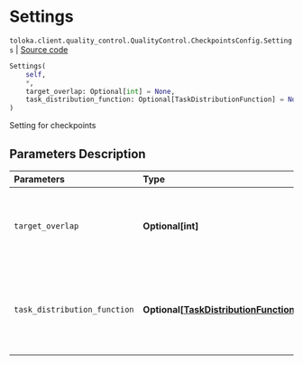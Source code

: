 # Settings
`toloka.client.quality_control.QualityControl.CheckpointsConfig.Settings` | [Source code](https://github.com/Toloka/toloka-kit/blob/v1.2.0/src/client/quality_control.py#L93)

```python
Settings(
    self,
    *,
    target_overlap: Optional[int] = None,
    task_distribution_function: Optional[TaskDistributionFunction] = None
)
```

Setting for checkpoints

## Parameters Description

| Parameters | Type | Description |
| :----------| :----| :-----------|
`target_overlap`|**Optional\[int\]**|<p>Overlap in tasks with majority opinion verification.</p>
`task_distribution_function`|**Optional\[[TaskDistributionFunction](toloka.client.task_distribution_function.TaskDistributionFunction.md)\]**|<p>Distribution of tasks with majority opinion verification.</p>

